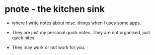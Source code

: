 # pnote - the kitchen sink

+ where I write notes about misc. things when I uses some apps.

+ They are just my personal quick notes. They are not organised, just quick nites

+ They may work or not work for you.



